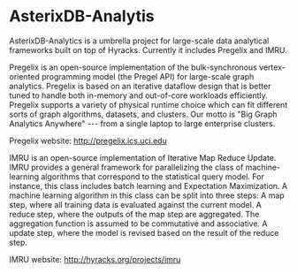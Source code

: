 AsterixDB-Analytis
========

AsterixDB-Analytics is a umbrella project for large-scale data analytical frameworks built on top of Hyracks. Currently it includes Pregelix and IMRU.

Pregelix is an open-source implementation of the bulk-synchronous vertex-oriented programming model (the Pregel API) for large-scale graph analytics. Pregelix is based on an iterative dataflow design that is better tuned to handle both in-memory and out-of-core workloads efficiently. Pregelix supports a variety of physical runtime choice which can fit different sorts of graph algorithms, datasets, and clusters. Our motto is "Big Graph Analytics Anywhere" --- from a single laptop to large enterprise clusters.

Pregelix website: http://pregelix.ics.uci.edu


IMRU is an open-source implementation of Iterative Map Reduce Update.
IMRU provides a general framework for parallelizing the class of machine-learning algorithms that correspond to the statistical query model. For instance, this class includes batch learning and Expectation Maximization. A machine learning algorithm in this class can be split into three steps:
A map step, where all training data is evaluated against the current model.
A reduce step, where the outputs of the map step are aggregated. The aggregation function is assumed to be commutative and associative.
A update step, where the model is revised based on the result of the reduce step.

IMRU website: http://hyracks.org/projects/imru
